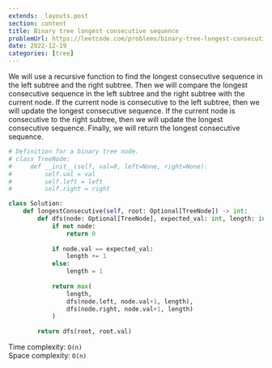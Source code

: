 ```yaml
---
extends: _layouts.post
section: content
title: Binary tree longest consecutive sequence
problemUrl: https://leetcode.com/problems/binary-tree-longest-consecutive-sequence/
date: 2022-12-19
categories: [tree]
---
```


We will use a recursive function to find the longest consecutive sequence in the left subtree and the right subtree. Then we will compare the longest consecutive sequence in the left subtree and the right subtree with the current node. If the current node is consecutive to the left subtree, then we will update the longest consecutive sequence. If the current node is consecutive to the right subtree, then we will update the longest consecutive sequence. Finally, we will return the longest consecutive sequence.

```python
# Definition for a binary tree node.
# class TreeNode:
#     def __init__(self, val=0, left=None, right=None):
#         self.val = val
#         self.left = left
#         self.right = right

class Solution:
    def longestConsecutive(self, root: Optional[TreeNode]) -> int:
        def dfs(node: Optional[TreeNode], expected_val: int, length: int = 0) -> int:
            if not node:
                return 0
            
            if node.val == expected_val:
                length += 1
            else:
                length = 1
            
            return max(
                length,
                dfs(node.left, node.val+1, length),
                dfs(node.right, node.val+1, length)
            )
        
        return dfs(root, root.val)
```

Time complexity: `O(n)` <br/>
Space complexity: `O(n)`